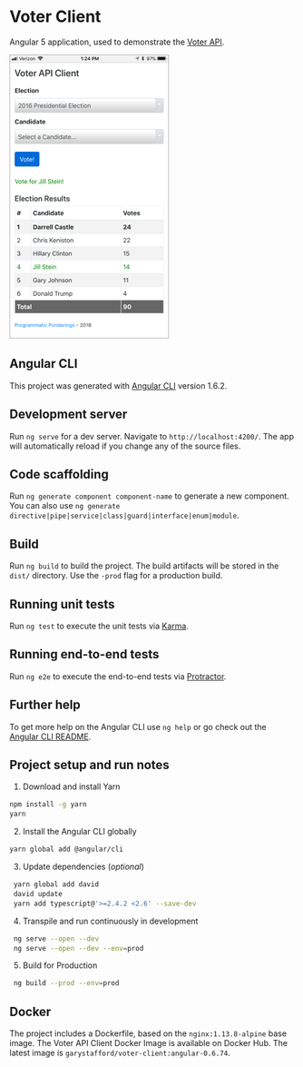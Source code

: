 # Voter Client

Angular 5 application, used to demonstrate the [Voter API](https://github.com/garystafford/gke-istio-atlas-rabbit-demo).


![Chrome Mobile Preview](VoterClientAngular5_small.png)


## Angular CLI

This project was generated with [Angular CLI](https://github.com/angular/angular-cli) version 1.6.2.

## Development server

Run `ng serve` for a dev server. Navigate to `http://localhost:4200/`. The app will automatically reload if you change any of the source files.

## Code scaffolding

Run `ng generate component component-name` to generate a new component. You can also use `ng generate directive|pipe|service|class|guard|interface|enum|module`.

## Build

Run `ng build` to build the project. The build artifacts will be stored in the `dist/` directory. Use the `-prod` flag for a production build.

## Running unit tests

Run `ng test` to execute the unit tests via [Karma](https://karma-runner.github.io).

## Running end-to-end tests

Run `ng e2e` to execute the end-to-end tests via [Protractor](http://www.protractortest.org/).

## Further help

To get more help on the Angular CLI use `ng help` or go check out the [Angular CLI README](https://github.com/angular/angular-cli/blob/master/README.md).

 ## Project setup and run notes

 1. Download and install Yarn

```bash
npm install -g yarn
yarn
```
 
 2. Install the Angular CLI globally

```bash
yarn global add @angular/cli
```
 
 3. Update dependencies (_optional_)

```bash
 yarn global add david
 david update
 yarn add typescript@'>=2.4.2 <2.6' --save-dev
```
 
 4. Transpile and run continuously in development

```bash
 ng serve --open --dev
 ng serve --open --dev --env=prod
```
 
 5. Build for Production

```bash
 ng build --prod --env=prod
```

## Docker

The project includes a Dockerfile, based on the `nginx:1.13.8-alpine` base image. The Voter API Client Docker Image is available on Docker Hub. The latest image is `garystafford/voter-client:angular-0.6.74`.
